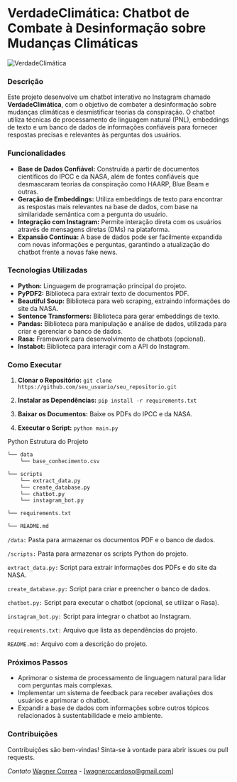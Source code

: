 # VerdadeClimática: Chatbot de Combate à Desinformação sobre Mudanças Climáticas

![VerdadeClimática](https://github.com/WagnerCorrey/Aula_pratica_Alura_Google/assets/169559380/cba4404f-3b30-4d57-b5ba-4412bef48064)


### Descrição

Este projeto desenvolve um chatbot interativo no Instagram chamado **VerdadeClimática**, com o objetivo de combater a desinformação sobre mudanças climáticas e desmistificar teorias da conspiração. O chatbot utiliza técnicas de processamento de linguagem natural (PNL), embeddings de texto e um banco de dados de informações confiáveis para fornecer respostas precisas e relevantes às perguntas dos usuários. 

### Funcionalidades

* **Base de Dados Confiável:** Construída a partir de documentos científicos do IPCC e da NASA, além de fontes confiáveis que desmascaram teorias da conspiração como HAARP, Blue Beam e outras.
* **Geração de Embeddings:** Utiliza embeddings de texto para encontrar as respostas mais relevantes na base de dados, com base na similaridade semântica com a pergunta do usuário.
* **Integração com Instagram:** Permite interação direta com os usuários através de mensagens diretas (DMs) na plataforma.
* **Expansão Contínua:** A base de dados pode ser facilmente expandida com novas informações e perguntas, garantindo a atualização do chatbot frente a novas fake news.

### Tecnologias Utilizadas

* **Python:** Linguagem de programação principal do projeto.
* **PyPDF2:** Biblioteca para extrair texto de documentos PDF.
* **Beautiful Soup:** Biblioteca para web scraping, extraindo informações do site da NASA.
* **Sentence Transformers:** Biblioteca para gerar embeddings de texto.
* **Pandas:** Biblioteca para manipulação e análise de dados, utilizada para criar e gerenciar o banco de dados.
* **Rasa:** Framework para desenvolvimento de chatbots (opcional). 
* **Instabot:** Biblioteca para interagir com a API do Instagram.

### Como Executar

1. **Clonar o Repositório:** 
`git clone https://github.com/seu_usuario/seu_repositorio.git`

2. **Instalar as Dependências:**
``pip install -r requirements.txt``
3. **Baixar os Documentos:** Baixe os PDFs do IPCC e da NASA.

4. **Executar o Script:**
``python main.py``

Python
Estrutura do Projeto
~~~python
└── data
    └── base_conhecimento.csv

└── scripts
    └── extract_data.py
    └── create_database.py
    └── chatbot.py
    └── instagram_bot.py

└── requirements.txt

└── README.md
~~~

``/data:``  Pasta para armazenar os documentos PDF e o banco de dados.

``/scripts:``  Pasta para armazenar os scripts Python do projeto.

``extract_data.py:``  Script para extrair informações dos PDFs e do site da NASA.

``create_database.py:``  Script para criar e preencher o banco de dados.

``chatbot.py:``  Script para executar o chatbot (opcional, se utilizar o Rasa).

``instagram_bot.py:``  Script para integrar o chatbot ao Instagram.

``requirements.txt:``  Arquivo que lista as dependências do projeto.

``README.md:``  Arquivo com a descrição do projeto.

### Próximos Passos

* Aprimorar o sistema de processamento de linguagem natural para lidar com perguntas mais complexas.
* Implementar um sistema de feedback para receber avaliações dos usuários e aprimorar o chatbot.
* Expandir a base de dados com informações sobre outros tópicos relacionados à sustentabilidade e meio ambiente.

### Contribuições
Contribuições são bem-vindas! Sinta-se à vontade para abrir issues ou pull requests.

*Contato*
[Wagner Correa](https://github.com/WagnerCorrey) - [wagnerccardoso@gmail.com]
